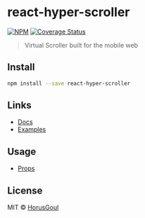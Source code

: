 # react-hyper-scroller
[![NPM](https://img.shields.io/npm/v/react-hyper-scroller.svg)](https://www.npmjs.com/package/react-hyper-scroller) [![Coverage Status](https://coveralls.io/repos/github/HorusGoul/react-hyper-scroller/badge.svg?branch=master)](https://coveralls.io/github/HorusGoul/react-hyper-scroller?branch=master)

> Virtual Scroller built for the mobile web

## Install

```bash
npm install --save react-hyper-scroller
```

## Links
* [Docs](https://horusgoul.github.io/react-hyper-scroller)
* [Examples](https://github.com/HorusGoul/react-hyper-scroller/wiki/Examples)

## Usage
* [Props](https://horusgoul.github.io/react-hyper-scroller/interfaces/ivirtualscrollerprops.html)

## License

MIT © [HorusGoul](https://github.com/HorusGoul)
